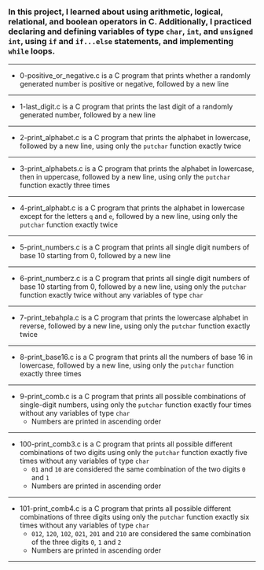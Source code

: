 ### In this project, I learned about using arithmetic, logical, relational, and boolean operators in C. Additionally, I practiced declaring and defining variables of type ```char```, ```int```, and ```unsigned int```, using ```if``` and ```if...else``` statements, and implementing ```while``` loops.
--------------------------------
* 0-positive_or_negative.c is a C program that prints whether a randomly generated number is positive or negative, followed by a new line
------------------------------------
* 1-last_digit.c is a C program that prints the last digit of a randomly generated number, followed by a new line
-----------------------------------------------------
* 2-print_alphabet.c is a C program that prints the alphabet in lowercase, followed by a new line, using only the ```putchar``` function exactly twice
-----------------------
* 3-print_alphabets.c is a C program that prints the alphabet in lowercase, then in uppercase, followed by a new line, using only the ```putchar``` function exactly three times
-----------------------------------------------------------------------------------------------
* 4-print_alphabt.c is a C program that prints the alphabet in lowercase except for the letters ```q``` and ```e```, followed by a new line, using only the ```putchar``` function exactly twice
---------------------------------------
* 5-print_numbers.c is a C program that prints all single digit numbers of base 10 starting from 0, followed by a new line
-------------------------------
* 6-print_numberz.c is a C program that prints all single digit numbers of base 10 starting from 0, followed by a new line, using only the ```putchar``` function exactly twice without any variables of type ```char```
-----------------------------------------
* 7-print_tebahpla.c is a C program that prints the lowercase alphabet in reverse, followed by a new line, using only the ```putchar``` function exactly twice
-------------------------------------
* 8-print_base16.c is a C program that prints all the numbers of base 16 in lowercase, followed by a new line, using only the ```putchar``` function exactly three times
----------------------------------------
* 9-print_comb.c is a C program that prints all possible combinations of single-digit numbers, using only the ```putchar``` function exactly four times without any variables of type ```char```
	* Numbers are printed in ascending order
------------------------------------
* 100-print_comb3.c is a C program that prints all possible different combinations of two digits using only the ```putchar``` function exactly five times without any variables of type ```char```
	* ```01``` and ```10``` are considered the same combination of the two digits ```0``` and ```1```
	* Numbers are printed in ascending order
---------------------------------------
* 101-print_comb4.c is a C program that prints all possible different combinations of three digits using only the ```putchar``` function exactly six times without any variables of type ```char```
	* ```012```, ```120```, ```102```, ```021```, ```201``` and ```210``` are considered the same combination of the three digits ```0```, ```1``` and ```2```
	* Numbers are printed in ascending order
------------------------------------------
